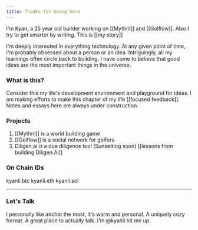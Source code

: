 ```yaml
---
title: Thanks for being here
---
```

I'm Kyan, a 25 year old builder working on [[Mythril]] and [[Golflow]]. Also I try to get smarter by writing. This is [[my story]] 

I'm deeply interested in everything technology. At any given point of time, I'm probably obsessed about a person or an idea. Intriguingly, all my learnings often circle back to building. I have come to believe that good ideas are the most important things in the universe. 
### What is this?
Consider this my life's development environment and playground for ideas. I am making efforts to make this chapter of my life [[focused feedback]]. Notes and essays here are always under construction. 
### Projects 
 1. [[Mythril]] is a world building game
 2. [[Golflow]] is a social network for golfers
 3. Diligen.ai is a due diligence tool (Sunsetting soon) [[lessons from building Diligen.Ai]]
### On Chain IDs
kyanli.btc kyanli.eth kyanli.sol

---
### Let's Talk
I personally like airchat the most, it's warm and personal. A uniquely cozy format. A great place to actually talk. I'm @kyanli hit me up.

